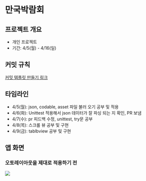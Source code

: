 # 만국박람회
## 프로젝트 개요
- 개인 프로젝트
- 기간: 4/5(월) - 4/16(일)

## 커밋 규칙
[커밋 템플릿 만들기 링크](https://junwoo45.github.io/2020-02-06-commit_template/)

## 타임라인
- 4/5(월): json, codable, asset 파일 불러 오기 공부 및 적용
- 4/6(화): Unittest 적용해서 json 데이터가 잘 파싱 되는 지 확인, PR 보냄
- 4/7(수): pr 피드백 수정, unittest, try문 공부
- 4/8(목): 스크롤 뷰 공부 및 구현
- 4/9(금): tablbview 공부 및 구현

## 앱 화면
### 오토레이아웃을 제대로 적용하기 전
![](./images/step2_with_autoLayout.gif)
